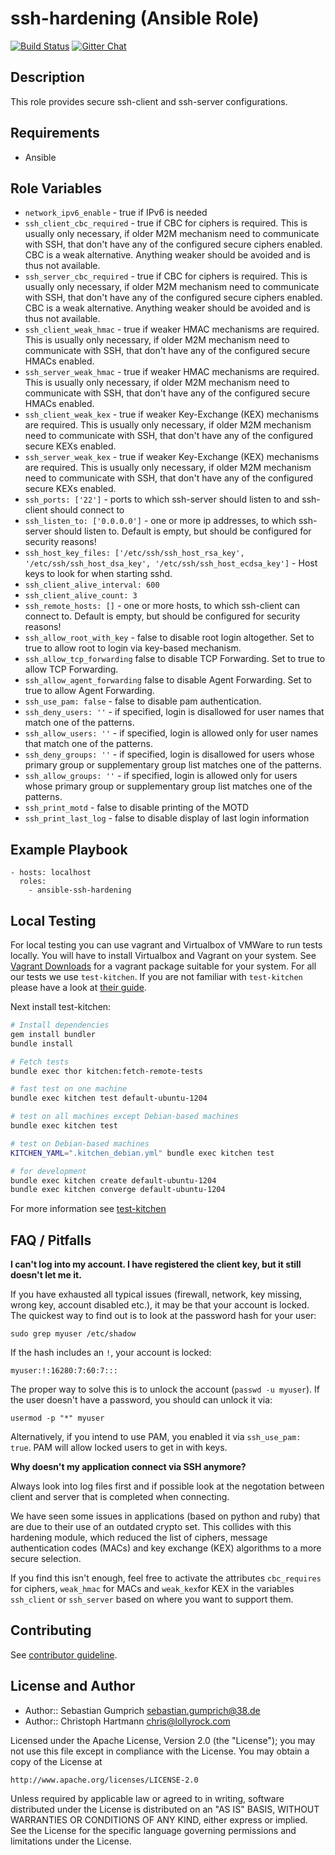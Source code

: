 # ssh-hardening (Ansible Role)

[![Build Status](http://img.shields.io/travis/hardening-io/chef-ssh-hardening.svg)][1]
[![Gitter Chat](https://badges.gitter.im/Join%20Chat.svg)][2]

## Description

This role provides secure ssh-client and ssh-server configurations.

## Requirements

* Ansible

## Role Variables
* ``network_ipv6_enable`` - true if IPv6 is needed
* ``ssh_client_cbc_required`` - true if CBC for ciphers is required. This is usually only necessary, if older M2M mechanism need to communicate with SSH, that don't have any of the configured secure ciphers enabled. CBC is a weak alternative. Anything weaker should be avoided and is thus not available.
* ``ssh_server_cbc_required`` - true if CBC for ciphers is required. This is usually only necessary, if older M2M mechanism need to communicate with SSH, that don't have any of the configured secure ciphers enabled. CBC is a weak alternative. Anything weaker should be avoided and is thus not available.       
* ``ssh_client_weak_hmac`` - true if weaker HMAC mechanisms are required. This is usually only necessary, if older M2M mechanism need to communicate with SSH, that don't have any of the configured secure HMACs enabled.
* ``ssh_server_weak_hmac`` - true if weaker HMAC mechanisms are required. This is usually only necessary, if older M2M mechanism need to communicate with SSH, that don't have any of the configured secure HMACs enabled.
* ``ssh_client_weak_kex`` - true if weaker Key-Exchange (KEX) mechanisms are required. This is usually only necessary, if older M2M mechanism need to communicate with SSH, that don't have any of the configured secure KEXs enabled.
* ``ssh_server_weak_kex`` - true if weaker Key-Exchange (KEX) mechanisms are required. This is usually only necessary, if older M2M mechanism need to communicate with SSH, that don't have any of the configured secure KEXs enabled.
* ``ssh_ports: ['22']`` - ports to which ssh-server should listen to and ssh-client should connect to
* ``ssh_listen_to: ['0.0.0.0']`` - one or more ip addresses, to which ssh-server should listen to. Default is empty, but should be configured for security reasons!
* ``ssh_host_key_files: ['/etc/ssh/ssh_host_rsa_key', '/etc/ssh/ssh_host_dsa_key', '/etc/ssh/ssh_host_ecdsa_key']`` - Host keys to look for when starting sshd.
* ``ssh_client_alive_interval: 600``
* ``ssh_client_alive_count: 3``
* ``ssh_remote_hosts: []`` - one or more hosts, to which ssh-client can connect to. Default is empty, but should be configured for security reasons!
* ``ssh_allow_root_with_key`` - false to disable root login altogether. Set to true to allow root to login via key-based mechanism.
* ``ssh_allow_tcp_forwarding`` false to disable TCP Forwarding. Set to true to allow TCP Forwarding.
* ``ssh_allow_agent_forwarding`` false to disable Agent Forwarding. Set to true to allow Agent Forwarding.
* ``ssh_use_pam: false`` - false to disable pam authentication.
* ``ssh_deny_users: ''`` - if specified, login is disallowed for user names that match one of the patterns.
* ``ssh_allow_users: ''`` - if specified, login is allowed only for user names that match one of the patterns.
* ``ssh_deny_groups: ''`` - if specified, login is disallowed for users whose primary group or supplementary group list matches one of the patterns.
* ``ssh_allow_groups: ''`` - if specified, login is allowed only for users whose primary group or supplementary group list matches one of the patterns.
* ``ssh_print_motd`` - false to disable printing of the MOTD
* ``ssh_print_last_log`` - false to disable display of last login information


## Example Playbook

    - hosts: localhost
      roles:
        - ansible-ssh-hardening

## Local Testing

For local testing you can use vagrant and Virtualbox of VMWare to run tests locally. You will have to install Virtualbox and Vagrant on your system. See [Vagrant Downloads](http://downloads.vagrantup.com/) for a vagrant package suitable for your system. For all our tests we use `test-kitchen`. If you are not familiar with `test-kitchen` please have a look at [their guide](http://kitchen.ci/docs/getting-started).

Next install test-kitchen:

```bash
# Install dependencies
gem install bundler
bundle install

# Fetch tests
bundle exec thor kitchen:fetch-remote-tests

# fast test on one machine
bundle exec kitchen test default-ubuntu-1204

# test on all machines except Debian-based machines
bundle exec kitchen test

# test on Debian-based machines
KITCHEN_YAML=".kitchen_debian.yml" bundle exec kitchen test

# for development
bundle exec kitchen create default-ubuntu-1204
bundle exec kitchen converge default-ubuntu-1204
```

For more information see [test-kitchen](http://kitchen.ci/docs/getting-started)

## FAQ / Pitfalls

**I can't log into my account. I have registered the client key, but it still doesn't let me it.**

If you have exhausted all typical issues (firewall, network, key missing, wrong key, account disabled etc.), it may be that your account is locked. The quickest way to find out is to look at the password hash for your user:

    sudo grep myuser /etc/shadow

If the hash includes an `!`, your account is locked:

    myuser:!:16280:7:60:7:::

The proper way to solve this is to unlock the account (`passwd -u myuser`). If the user doesn't have a password, you should can unlock it via:

    usermod -p "*" myuser

Alternatively, if you intend to use PAM, you enabled it via `ssh_use_pam: true`. PAM will allow locked users to get in with keys.


**Why doesn't my application connect via SSH anymore?**

Always look into log files first and if possible look at the negotation between client and server that is completed when connecting.

We have seen some issues in applications (based on python and ruby) that are due to their use of an outdated crypto set. This collides with this hardening module, which reduced the list of ciphers, message authentication codes (MACs) and key exchange (KEX) algorithms to a more secure selection.

If you find this isn't enough, feel free to activate the attributes `cbc_requires` for ciphers, `weak_hmac` for MACs and `weak_kex`for KEX in the variables `ssh_client` or `ssh_server` based on where you want to support them.

## Contributing

See [contributor guideline](CONTRIBUTING.md).

## License and Author

* Author:: Sebastian Gumprich <sebastian.gumprich@38.de>
* Author:: Christoph Hartmann <chris@lollyrock.com>

Licensed under the Apache License, Version 2.0 (the "License");
you may not use this file except in compliance with the License.
You may obtain a copy of the License at

    http://www.apache.org/licenses/LICENSE-2.0

Unless required by applicable law or agreed to in writing, software
distributed under the License is distributed on an "AS IS" BASIS,
WITHOUT WARRANTIES OR CONDITIONS OF ANY KIND, either express or implied.
See the License for the specific language governing permissions and
limitations under the License.

[1]: http://travis-ci.org/hardening-io/ansible-ssh-hardening
[2]: https://gitter.im/hardening-io/general
